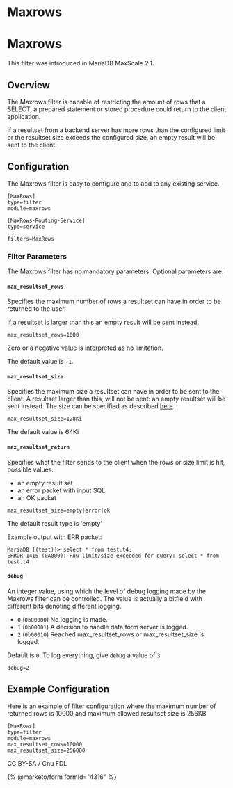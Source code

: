 
# Maxrows

# Maxrows


This filter was introduced in MariaDB MaxScale 2.1.


## Overview


The Maxrows filter is capable of restricting the amount of rows that a SELECT,
 a prepared statement or stored procedure could return to the client application.


If a resultset from a backend server has more rows than the configured limit
or the resultset size exceeds the configured size,
 an empty result will be sent to the client.


## Configuration


The Maxrows filter is easy to configure and to add to any existing service.



```
[MaxRows]
type=filter
module=maxrows

[MaxRows-Routing-Service]
type=service
...
filters=MaxRows
```



### Filter Parameters


The Maxrows filter has no mandatory parameters.
Optional parameters are:


#### `max_resultset_rows`


Specifies the maximum number of rows a resultset can have in order to be returned
 to the user.


If a resultset is larger than this an empty result will be sent instead.



```
max_resultset_rows=1000
```



Zero or a negative value is interpreted as no limitation.


The default value is `-1`.


#### `max_resultset_size`


Specifies the maximum size a resultset can have in order
to be sent to the client. A resultset larger than this, will
not be sent: an empty resultset will be sent instead.
The size can be specified as described
[here](../maxscale-24-getting-started/mariadb-maxscale-24-mariadb-maxscale-configuration-guide.md).



```
max_resultset_size=128Ki
```



The default value is 64Ki


#### `max_resultset_return`


Specifies what the filter sends to the client when the
rows or size limit is hit, possible values:


* an empty result set
* an error packet with input SQL
* an OK packet



```
max_resultset_size=empty|error|ok
```



The default result type is 'empty'


Example output with ERR packet:



```
MariaDB [(test)]> select * from test.t4;
ERROR 1415 (0A000): Row limit/size exceeded for query: select * from test.t4
```



#### `debug`


An integer value, using which the level of debug logging made by the Maxrows
filter can be controlled. The value is actually a bitfield with different bits
denoting different logging.


* `0` (`0b00000`) No logging is made.
* `1` (`0b00001`) A decision to handle data form server is logged.
* `2` (`0b00010`) Reached max_resultset_rows or max_resultset_size is logged.


Default is `0`. To log everything, give `debug` a value of `3`.



```
debug=2
```



## Example Configuration


Here is an example of filter configuration where the maximum number of returned
rows is 10000 and maximum allowed resultset size is 256KB



```
[MaxRows]
type=filter
module=maxrows
max_resultset_rows=10000
max_resultset_size=256000
```



CC BY-SA / Gnu FDL


{% @marketo/form formId="4316" %}
